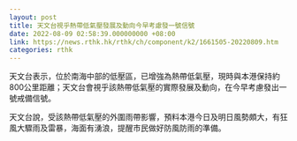 ```yaml
---
layout: post
title: 天文台視乎熱帶低氣壓發展及動向今早考慮發一號信號
date: 2022-08-09 02:58:39.000000000 +08:00
link: https://news.rthk.hk/rthk/ch/component/k2/1661505-20220809.htm
categories: rthk
---
```


天文台表示，位於南海中部的低壓區，已增強為熱帶低氣壓，現時與本港保持約800公里距離；天文台會視乎該熱帶低氣壓的實際發展及動向，在今早考慮發出一號戒備信號。

天文台說，受該熱帶低氣壓的外圍雨帶影響，預料本港今日及明日風勢頗大，有狂風大驟雨及雷暴，海面有湧浪，提醒市民做好防風防雨的準備。
